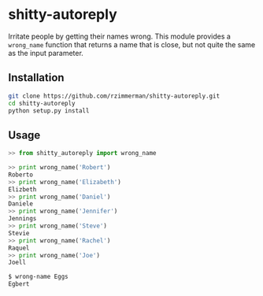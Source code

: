 # shitty-autoreply
Irritate people by getting their names wrong. This module provides a `wrong_name` function that returns a name that is close, but not quite the same as the input parameter.


## Installation

```bash
git clone https://github.com/rzimmerman/shitty-autoreply.git
cd shitty-autoreply
python setup.py install
```

## Usage

```python
>> from shitty_autoreply import wrong_name

>> print wrong_name('Robert')
Roberto
>> print wrong_name('Elizabeth')
Elizbeth
>> print wrong_name('Daniel')
Daniele
>> print wrong_name('Jennifer')
Jennings
>> print wrong_name('Steve')
Stevie
>> print wrong_name('Rachel')
Raquel
>> print wrong_name('Joe')
Joell
```

```bash
$ wrong-name Eggs
Egbert
```
